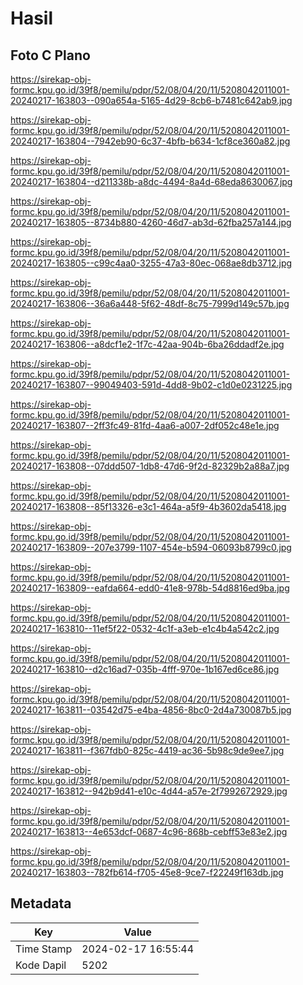 # Hasil

## Foto C Plano

https://sirekap-obj-formc.kpu.go.id/39f8/pemilu/pdpr/52/08/04/20/11/5208042011001-20240217-163803--090a654a-5165-4d29-8cb6-b7481c642ab9.jpg

https://sirekap-obj-formc.kpu.go.id/39f8/pemilu/pdpr/52/08/04/20/11/5208042011001-20240217-163804--7942eb90-6c37-4bfb-b634-1cf8ce360a82.jpg

https://sirekap-obj-formc.kpu.go.id/39f8/pemilu/pdpr/52/08/04/20/11/5208042011001-20240217-163804--d211338b-a8dc-4494-8a4d-68eda8630067.jpg

https://sirekap-obj-formc.kpu.go.id/39f8/pemilu/pdpr/52/08/04/20/11/5208042011001-20240217-163805--8734b880-4260-46d7-ab3d-62fba257a144.jpg

https://sirekap-obj-formc.kpu.go.id/39f8/pemilu/pdpr/52/08/04/20/11/5208042011001-20240217-163805--c99c4aa0-3255-47a3-80ec-068ae8db3712.jpg

https://sirekap-obj-formc.kpu.go.id/39f8/pemilu/pdpr/52/08/04/20/11/5208042011001-20240217-163806--36a6a448-5f62-48df-8c75-7999d149c57b.jpg

https://sirekap-obj-formc.kpu.go.id/39f8/pemilu/pdpr/52/08/04/20/11/5208042011001-20240217-163806--a8dcf1e2-1f7c-42aa-904b-6ba26ddadf2e.jpg

https://sirekap-obj-formc.kpu.go.id/39f8/pemilu/pdpr/52/08/04/20/11/5208042011001-20240217-163807--99049403-591d-4dd8-9b02-c1d0e0231225.jpg

https://sirekap-obj-formc.kpu.go.id/39f8/pemilu/pdpr/52/08/04/20/11/5208042011001-20240217-163807--2ff3fc49-81fd-4aa6-a007-2df052c48e1e.jpg

https://sirekap-obj-formc.kpu.go.id/39f8/pemilu/pdpr/52/08/04/20/11/5208042011001-20240217-163808--07ddd507-1db8-47d6-9f2d-82329b2a88a7.jpg

https://sirekap-obj-formc.kpu.go.id/39f8/pemilu/pdpr/52/08/04/20/11/5208042011001-20240217-163808--85f13326-e3c1-464a-a5f9-4b3602da5418.jpg

https://sirekap-obj-formc.kpu.go.id/39f8/pemilu/pdpr/52/08/04/20/11/5208042011001-20240217-163809--207e3799-1107-454e-b594-06093b8799c0.jpg

https://sirekap-obj-formc.kpu.go.id/39f8/pemilu/pdpr/52/08/04/20/11/5208042011001-20240217-163809--eafda664-edd0-41e8-978b-54d8816ed9ba.jpg

https://sirekap-obj-formc.kpu.go.id/39f8/pemilu/pdpr/52/08/04/20/11/5208042011001-20240217-163810--11ef5f22-0532-4c1f-a3eb-e1c4b4a542c2.jpg

https://sirekap-obj-formc.kpu.go.id/39f8/pemilu/pdpr/52/08/04/20/11/5208042011001-20240217-163810--d2c16ad7-035b-4fff-970e-1b167ed6ce86.jpg

https://sirekap-obj-formc.kpu.go.id/39f8/pemilu/pdpr/52/08/04/20/11/5208042011001-20240217-163811--03542d75-e4ba-4856-8bc0-2d4a730087b5.jpg

https://sirekap-obj-formc.kpu.go.id/39f8/pemilu/pdpr/52/08/04/20/11/5208042011001-20240217-163811--f367fdb0-825c-4419-ac36-5b98c9de9ee7.jpg

https://sirekap-obj-formc.kpu.go.id/39f8/pemilu/pdpr/52/08/04/20/11/5208042011001-20240217-163812--942b9d41-e10c-4d44-a57e-2f7992672929.jpg

https://sirekap-obj-formc.kpu.go.id/39f8/pemilu/pdpr/52/08/04/20/11/5208042011001-20240217-163813--4e653dcf-0687-4c96-868b-cebff53e83e2.jpg

https://sirekap-obj-formc.kpu.go.id/39f8/pemilu/pdpr/52/08/04/20/11/5208042011001-20240217-163803--782fb614-f705-45e8-9ce7-f22249f163db.jpg


## Metadata

| Key        | Value               |
| ---------- | ------------------- |
| Time Stamp | 2024-02-17 16:55:44 |
| Kode Dapil | 5202                |



